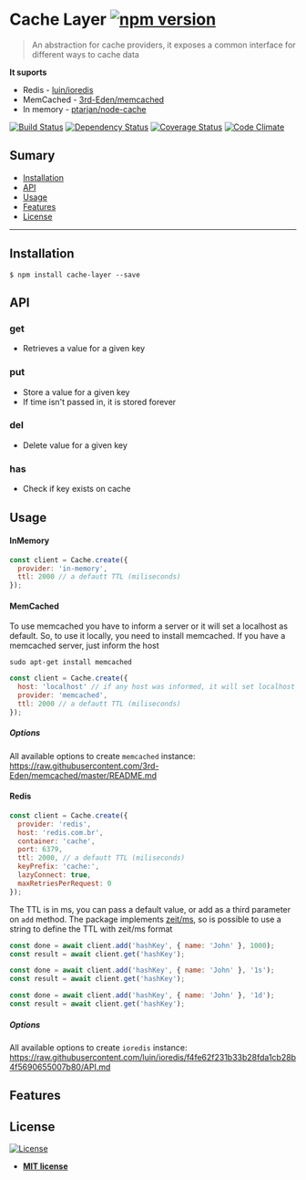 # Cache Layer [![npm version](https://badge.fury.io/js/cache-layer.svg)](//npmjs.com/package/cache-layer)

> An abstraction for cache providers, it exposes a common interface for different ways to cache data

**It suports**

- Redis - [luin/ioredis](https://github.com/luin/ioredis)
- MemCached - [3rd-Eden/memcached](https://github.com/3rd-Eden/memcached)
- In memory - [ptarjan/node-cache](https://github.com/ptarjan/node-cache)

[![Build Status](http://img.shields.io/travis/badges/badgerbadgerbadger.svg?style=flat-square)](https://travis-ci.org/badges/badgerbadgerbadger) [![Dependency Status](http://img.shields.io/gemnasium/badges/badgerbadgerbadger.svg?style=flat-square)](https://gemnasium.com/badges/badgerbadgerbadger) [![Coverage Status](http://img.shields.io/coveralls/badges/badgerbadgerbadger.svg?style=flat-square)](https://coveralls.io/r/badges/badgerbadgerbadger) [![Code Climate](http://img.shields.io/codeclimate/github/badges/badgerbadgerbadger.svg?style=flat-square)](https://codeclimate.com/github/badges/badgerbadgerbadger)

## Sumary

- [Installation](#installation)
- [API](#api)
- [Usage](#usage)
- [Features](#features)
- [License](#license)

---

## Installation

```shell
$ npm install cache-layer --save
```

## API

### get

- Retrieves a value for a given key

### put

- Store a value for a given key
- If time isn't passed in, it is stored forever

### del

- Delete value for a given key

### has

- Check if key exists on cache

## Usage

#### InMemory

```javascript
const client = Cache.create({
  provider: 'in-memory',
  ttl: 2000 // a defautt TTL (miliseconds)
});
```

#### MemCached

To use memcached you have to inform a server or it will set a localhost as default. So, to use it locally, you need to install memcached.
If you have a memcached server, just inform the host

```shell
sudo apt-get install memcached
```

```javascript
const client = Cache.create({
  host: 'localhost' // if any host was informed, it will set localhost as default
  provider: 'memcached',
  ttl: 2000 // a defautt TTL (miliseconds)
});
```

##### Options

All available options to create `memcached` instance: https://raw.githubusercontent.com/3rd-Eden/memcached/master/README.md

#### Redis

```javascript
const client = Cache.create({
  provider: 'redis',
  host: 'redis.com.br',
  container: 'cache',
  port: 6379,
  ttl: 2000, // a defautt TTL (miliseconds)
  keyPrefix: 'cache:',
  lazyConnect: true,
  maxRetriesPerRequest: 0
});
```

The TTL is in ms, you can pass a default value, or add as a third parameter on `add` method.
The package implements [zeit/ms](https://github.com/zeit/ms), so is possible to use a string to define the TTL with zeit/ms format

```javascript
const done = await client.add('hashKey', { name: 'John' }, 1000);
const result = await client.get('hashKey');

const done = await client.add('hashKey', { name: 'John' }, '1s');
const result = await client.get('hashKey');

const done = await client.add('hashKey', { name: 'John' }, '1d');
const result = await client.get('hashKey');
```

##### Options

All available options to create `ioredis` instance: https://raw.githubusercontent.com/luin/ioredis/f4fe62f231b33b28fda1cb28b4f5690655007b80/API.md

## Features

## License

[![License](http://img.shields.io/:license-mit-blue.svg?style=flat-square)](http://badges.mit-license.org)

- **[MIT license](http://opensource.org/licenses/mit-license.php)**
